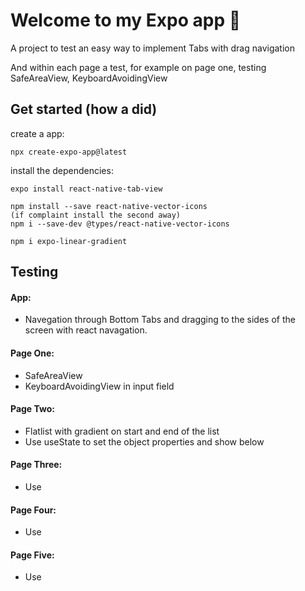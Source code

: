# Welcome to my Expo app 👋

A project to test an easy way to implement Tabs with drag navigation

And within each page a test, for example on page one, testing SafeAreaView, KeyboardAvoidingView

## Get started (how a did)

create a app:

    npx create-expo-app@latest

install the dependencies:

    expo install react-native-tab-view

    npm install --save react-native-vector-icons
    (if complaint install the second away)
    npm i --save-dev @types/react-native-vector-icons

    npm i expo-linear-gradient

## Testing

#### App:

- Navegation through Bottom Tabs and dragging to the sides of the screen with react navagation.

#### Page One:

- SafeAreaView
- KeyboardAvoidingView in input field

#### Page Two:

- Flatlist with gradient on start and end of the list
- Use useState to set the object properties and show below

#### Page Three:

- Use

#### Page Four:

- Use

#### Page Five:

- Use
